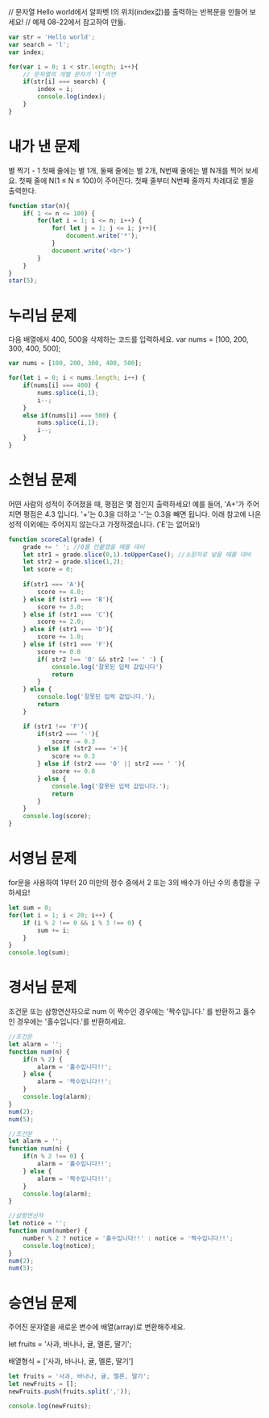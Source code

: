 // 문자열 Hello world에서 알파벳 l의 위치(index값)를 출력하는 반복문을 만들어 보세요!
// 예제 08-22에서 참고하여 만듦.

```js
var str = 'Hello world';
var search = 'l';
var index;

for(var i = 0; i < str.length; i++){
    // 문자열의 개별 문자가 'l'이면
    if(str[i] === search) {
        index = i;
        console.log(index);
    }
}
```

# 내가 낸 문제
별 찍기 - 1
첫째 줄에는 별 1개, 둘째 줄에는 별 2개, N번째 줄에는 별 N개를 찍어 보세요.
첫째 줄에 N(1 ≤ N ≤ 100)이 주어진다.
첫째 줄부터 N번째 줄까지 차례대로 별을 출력한다.

```js
function star(n){
    if( 1 <= n <= 100) {
        for(let i = 1; i <= n; i++) {
            for( let j = 1; j <= i; j++){
                document.write('*');
            }
            document.write('<br>')
        }
    }
}
star(5);
```

# 누리님 문제
다음 배열에서 400, 500을 삭제하는 코드를 입력하세요.
var nums = [100, 200, 300, 400, 500];
```js
var nums = [100, 200, 300, 400, 500];

for(let i = 0; i < nums.length; i++) {
    if(nums[i] === 400) {
        nums.splice(i,1);
        i--;
    }
    else if(nums[i] === 500) {
        nums.splice(i,1);
        i--;
    }
}
```

# 소현님 문제
어떤 사람의 성적이 주어졌을 때, 평점은 몇 점인지 출력하세요!
예를 들어, 'A+'가 주어지면 평점은 4.3 입니다. '+'는 0.3을 더하고 '-'는 0.3을 빼면 됩니다. 
아래 참고에 나온 성적 이외에는 주어지지 않는다고 가정하겠습니다. ('E'는 없어요!)
```js
function scoreCal(grade) {
    grade += ' '; //0를 안붙였을 때를 대비
    let str1 = grade.slice(0,1).toUpperCase(); //소문자로 넣을 때를 대비
    let str2 = grade.slice(1,2);
    let score = 0;
    
    if(str1 === 'A'){
        score += 4.0;
    } else if (str1 === 'B'){
        score += 3.0;
    } else if (str1 === 'C'){
        score += 2.0;
    } else if (str1 === 'D'){
        score += 1.0;
    } else if (str1 === 'F'){
        score += 0.0
        if( str2 !== '0' && str2 !== ' ') {
            console.log('잘못된 입력 값입니다')
            return
        }
    } else {
        console.log('잘못된 입력 값입니다.');
        return 
    }

    if (str1 !== 'F'){
        if(str2 === '-'){
            score -= 0.3
        } else if (str2 === '+'){
            score += 0.3
        } else if (str2 === '0' || str2 === ' '){
            score += 0.0
        } else {
            console.log('잘못된 입력 값입니다.');
            return 
        }
    }
    console.log(score);
}
```

# 서영님 문제 
for문을 사용하여 1부터 20 미만의 정수 중에서 2 또는 3의 배수가 아닌 수의 총합을 구하세요!

```js
let sum = 0;
for(let i = 1; i < 20; i++) {
    if (i % 2 !== 0 && i % 3 !== 0) {
        sum += i;
    }
}
console.log(sum);
```
# 경서님 문제
조건문 또는 삼항연산자으로 num 이 짝수인 경우에는 '짝수입니다.' 를 반환하고 홀수인 경우에는 '홀수입니다.'를 반환하세요.
```js
//조건문
let alarm = '';
function num(n) {
    if(n % 2) {
        alarm = '홀수입니다!!';
    } else {
        alarm = '짝수입니다!!';
    }
    console.log(alarm);
}
num(2);
num(5);

//조건문
let alarm = '';
function num(n) {
    if(n % 2 !== 0) {
        alarm = '홀수입니다!!';
    } else {
        alarm = '짝수입니다!!';
    }
    console.log(alarm);
}

//삼항연산자
let notice = '';
function num(number) {
    number % 2 ? notice = '홀수입니다!!' : notice = '짝수입니다!!';
    console.log(notice);
}
num(2);
num(5);
```

# 승연님 문제

주어진 문자열을 새로운 변수에 배열(array)로 변환해주세요.

let fruits = '사과, 바나나, 귤, 멜론, 딸기';

배열형식 = ['사과, 바나나, 귤, 멜론, 딸기']
```js
let fruits = '사과, 바나나, 귤, 멜론, 딸기'; 
let newFruits = [];
newFruits.push(fruits.split(','));

console.log(newFruits);
```